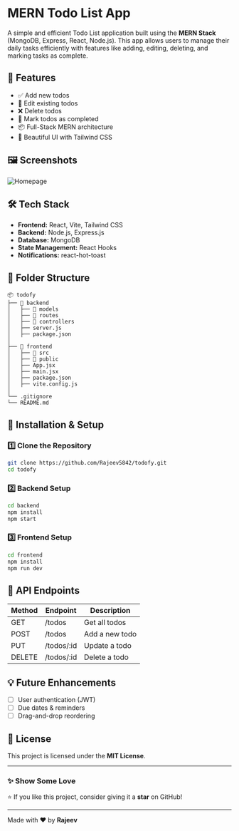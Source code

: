 # MERN Todo List App

A simple and efficient Todo List application built using the **MERN Stack** (MongoDB, Express, React, Node.js). This app allows users to manage their daily tasks efficiently with features like adding, editing, deleting, and marking tasks as complete.

## 🚀 Features
- ✅ Add new todos
- 📝 Edit existing todos
- ❌ Delete todos
- 🎯 Mark todos as completed
- 📦 Full-Stack MERN architecture
- 🎨 Beautiful UI with Tailwind CSS

## 🖼 Screenshots

![Homepage](IMAGE_URL_HERE)


## 🛠 Tech Stack
- **Frontend:** React, Vite, Tailwind CSS
- **Backend:** Node.js, Express.js
- **Database:** MongoDB
- **State Management:** React Hooks
- **Notifications:** react-hot-toast

## 📂 Folder Structure
```
📦 todofy
├── 📂 backend
│   ├── 📂 models
│   ├── 📂 routes
│   ├── 📂 controllers
│   ├── server.js
│   ├── package.json
│
├── 📂 frontend
│   ├── 📂 src
│   ├── 📂 public
│   ├── App.jsx
│   ├── main.jsx
│   ├── package.json
│   ├── vite.config.js
│
└── .gitignore
└── README.md
```

## 🚀 Installation & Setup

### 1️⃣ Clone the Repository
```sh
git clone https://github.com/Rajeev5842/todofy.git
cd todofy
```

### 2️⃣ Backend Setup
```sh
cd backend
npm install
npm start
```

### 3️⃣ Frontend Setup
```sh
cd frontend
npm install
npm run dev
```

## 🎯 API Endpoints
| Method | Endpoint | Description |
|--------|----------|-------------|
| GET | /todos | Get all todos |
| POST | /todos | Add a new todo |
| PUT | /todos/:id | Update a todo |
| DELETE | /todos/:id | Delete a todo |

## 💡 Future Enhancements
- [ ] User authentication (JWT)
- [ ] Due dates & reminders
- [ ] Drag-and-drop reordering

## 📜 License
This project is licensed under the **MIT License**.

---
### ✨ Show Some Love
⭐ If you like this project, consider giving it a **star** on GitHub!

---

Made with ❤️ by **Rajeev**
